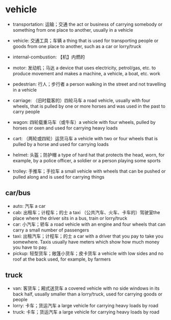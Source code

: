 # vehicle

- transportation: 运输；交通 the act or business of carrying somebody or something from one place to another, usually in a vehicle
- vehicle: 交通工具；车辆 a thing that is used for transporting people or goods from one place to another, such as a car or lorry/truck

- internal-combustion: 【机】内燃的

- motor: 发动机；马达 a device that uses electricity, petrol/gas, etc. to produce movement and makes a machine, a vehicle, a boat, etc. work

- pedestrian: 行人；步行者 a person walking in the street and not travelling in a vehicle

- carriage: （旧时载客的）四轮马车 a road vehicle, usually with four wheels, that is pulled by one or more horses and was used in the past to carry people
- wagon: 四轮载重马车（或牛车）a vehicle with four wheels, pulled by horses or oxen and used for carrying heavy loads
- cart: （两轮或四轮）运货马车 a vehicle with two or four wheels that is pulled by a horse and used for carrying loads

- helmet: 头盔；防护帽 a type of hard hat that protects the head, worn, for example, by a police officer, a soldier or a person playing some sports

- trolley: 手推车；手拉车 a small vehicle with wheels that can be pushed or pulled along and is used for carrying things

## car/bus

- auto: 汽车 a car
- cab: 出租车；计程车；的士 a taxi （公共汽车、火车、卡车的）驾驶室the place where the driver sits in a bus, train or lorry/truck
- car: 小汽车；轿车 a road vehicle with an engine and four wheels that can carry a small number of passengers
- taxi: 出租汽车；计程车；的士 a car with a driver that you pay to take you somewhere. Taxis usually have meters which show how much money you have to pay.
- pickup: 轻型货车；敞篷小货车；皮卡货车 a vehicle with low sides and no roof at the back used, for example, by farmers

## truck

- van: 客货车；厢式送货车 a covered vehicle with no side windows in its back half, usually smaller than a lorry/truck, used for carrying goods or people
- lorry: 卡车；货运汽车 a large vehicle for carrying heavy loads by road
- truck: 卡车；货运汽车 a large vehicle for carrying heavy loads by road


